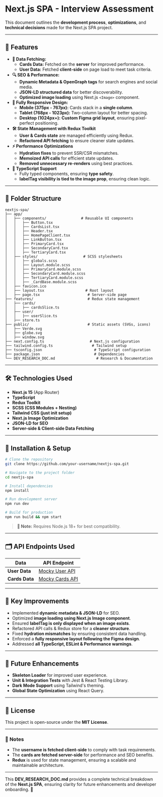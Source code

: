 # **Next.js SPA - Interview Assessment**

This document outlines the **development process**, **optimizations**, and **technical decisions** made for the Next.js SPA project.

---

## **🚀 Features**

- **💼 Data Fetching:**
  - **Cards Data:** Fetched on the **server** for improved performance.
  - **User Data:** Fetched **client-side** on page load to meet task criteria.
- **🔍 SEO & Performance:**
  - **Dynamic Metadata & OpenGraph tags** for search engines and social media.
  - **JSON-LD structured data** for better discoverability.
  - **Optimized image loading** using Next.js `<Image>` component.
- **🎨 Fully Responsive Design:**
  - **Mobile (375px - 767px):** Cards stack in a **single column**.
  - **Tablet (768px - 1023px):** Two-column layout for better spacing.
  - **Desktop (1024px+):** **Custom Figma grid layout**, ensuring pixel-perfect positioning.
- **🛠 State Management with Redux Toolkit**
  - **User & Cards state** are managed efficiently using Redux.
  - **Refactored API fetching** to ensure cleaner state updates.
- **⚡ Performance Optimizations**
  - **Hydration fixes** to prevent SSR/CSR mismatches.
  - **Memoized API calls** for efficient state updates.
  - **Removed unnecessary re-renders** using best practices.
- **💜 TypeScript Support**
  - Fully typed components, ensuring **type safety**.
  - **labelTag visibility is tied to the image prop**, ensuring clean logic.

---

## **💁 Folder Structure**

```
nextjs-spa/
├── app/
│   ├── components/                # Reusable UI components
│   │   ├── Button.tsx
│   │   ├── CardsList.tsx
│   │   ├── Header.tsx
│   │   ├── HomePageClient.tsx
│   │   ├── LinkButton.tsx
│   │   ├── PrimaryCard.tsx
│   │   ├── SecondaryCard.tsx
│   │   ├── TertiaryCard.tsx
│   ├── styles/                     # SCSS stylesheets
│   │   ├── globals.scss
│   │   ├── Layout.module.scss
│   │   ├── PrimaryCard.module.scss
│   │   ├── SecondaryCard.module.scss
│   │   ├── TertiaryCard.module.scss
│   │   ├── _CardBase.module.scss
│   ├── favicon.ico
│   ├── layout.tsx                   # Root layout
│   ├── page.tsx                      # Server-side page
├── features/                         # Redux state management
│   ├── cards/
│   │   ├── cardsSlice.ts
│   ├── user/
│   │   ├── userSlice.ts
│   ├── store.ts
├── public/                           # Static assets (SVGs, icons)
│   ├── Verde.svg
│   ├── globe.svg
│   ├── window.svg
├── next.config.ts                     # Next.js configuration
├── tailwind.config.ts                  # Tailwind setup
├── tsconfig.json                        # TypeScript configuration
├── package.json                         # Dependencies
└── DEV_RESEARCH_DOC.md                   # Research & Documentation
```

---

## **🛠 Technologies Used**

- **Next.js 15** (App Router)
- **TypeScript**
- **Redux Toolkit**
- **SCSS (CSS Modules + Nesting)**
- **Tailwind CSS (just init setup)**
- **Next.js Image Optimization**
- **JSON-LD for SEO**
- **Server-side & Client-side Data Fetching**

---

## **💪 Installation & Setup**

```sh
# Clone the repository
git clone https://github.com/your-username/nextjs-spa.git

# Navigate to the project folder
cd nextjs-spa

# Install dependencies
npm install

# Run development server
npm run dev

# Build for production
npm run build && npm start
```

> **🔹 Note:** Requires Node.js 18+ for best compatibility.

---

## **🗂 API Endpoints Used**

| **Data**       | **API Endpoint**                                                                |
| -------------- | ------------------------------------------------------------------------------- |
| **User Data**  | [Mocky User API](https://run.mocky.io/v3/61ffeebd-1b8d-4c0e-8703-c8778819e46a)  |
| **Cards Data** | [Mocky Cards API](https://run.mocky.io/v3/c8927342-2c6f-40d7-9ff4-9eee6c02b691) |

---

## **📌 Key Improvements**

- Implemented **dynamic metadata & JSON-LD** for SEO.
- Optimized **image loading using Next.js Image component**.
- Ensured **labelTag is only displayed when an image exists**.
- Refactored API calls & Redux store for a **cleaner structure**.
- Fixed **hydration mismatches** by ensuring consistent data handling.
- Enforced a **fully responsive layout following the Figma design**.
- Addressed **all TypeScript, ESLint & Performance warnings**.

---

## **📄 Future Enhancements**

- **Skeleton Loader** for improved user experience.
- **Unit & Integration Tests** with Jest & React Testing Library.
- **Dark Mode Support** using Tailwind's theming.
- **Global State Optimization** using React Query.

---

## **📝 License**

This project is open-source under the **MIT License**.

---

### 📌 **Notes**

- The **username is fetched client-side** to comply with task requirements.
- The **cards are fetched server-side** for performance and SEO benefits.
- **Redux** is used for state management, ensuring a scalable and maintainable architecture.

---

This **DEV_RESEARCH_DOC.md** provides a complete technical breakdown of the **Next.js SPA**, ensuring clarity for future enhancements and developer onboarding. 🚀
